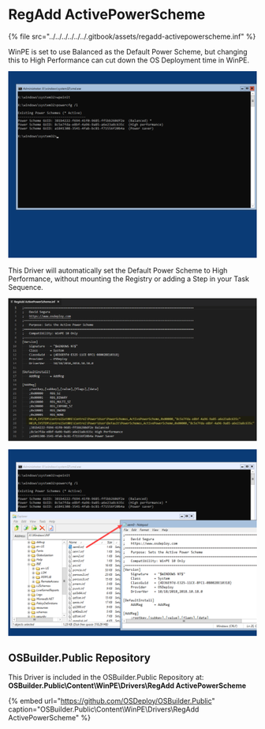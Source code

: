 # RegAdd ActivePowerScheme

{% file src="../../../../../../.gitbook/assets/regadd-activepowerscheme.inf" %}

WinPE is set to use Balanced as the Default Power Scheme, but changing this to High Performance can cut down the OS Deployment time in WinPE.

![Default Power Scheme: Balanced](../../../../../../.gitbook/assets/2018-10-18_14-39-50.png)

This Driver will automatically set the Default Power Scheme to High Performance, without mounting the Registry or adding a Step in your Task Sequence.

![RegAdd INF](../../../../../../.gitbook/assets/2018-10-18_14-38-05.png)

![Recommended Default Power Scheme: High Performance](../../../../../../.gitbook/assets/2018-10-18_14-41-49.png)

## OSBuilder.Public Repository

This Driver is included in the OSBuilder.Public Repository at: **OSBuilder.Public\Content\WinPE\Drivers\RegAdd ActivePowerScheme**

{% embed url="https://github.com/OSDeploy/OSBuilder.Public" caption="OSBuilder.Public\\Content\\WinPE\\Drivers\\RegAdd ActivePowerScheme" %}

## 



